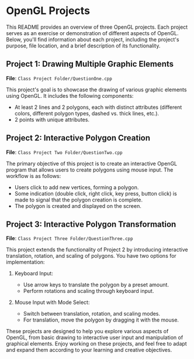 # OpenGL Projects

This README provides an overview of three OpenGL projects. Each project serves as an exercise or demonstration of different aspects of OpenGL. Below, you'll find information about each project, including the project's purpose, file location, and a brief description of its functionality.

## Project 1: Drawing Multiple Graphic Elements

**File**: `Class Project Folder/QuestionOne.cpp`

This project's goal is to showcase the drawing of various graphic elements using OpenGL. It includes the following components:

- At least 2 lines and 2 polygons, each with distinct attributes (different colors, different polygon types, dashed vs. thick lines, etc.).
- 2 points with unique attributes.

## Project 2: Interactive Polygon Creation

**File**: `Class Project Two Folder/QuestionTwo.cpp`

The primary objective of this project is to create an interactive OpenGL program that allows users to create polygons using mouse input. The workflow is as follows:

- Users click to add new vertices, forming a polygon.
- Some indication (double click, right click, key press, button click) is made to signal that the polygon creation is complete.
- The polygon is created and displayed on the screen.

## Project 3: Interactive Polygon Transformation

**File**: `Class Project Three Folder/QuestionThree.cpp`

This project extends the functionality of Project 2 by introducing interactive translation, rotation, and scaling of polygons. You have two options for implementation:

1. Keyboard Input:
   - Use arrow keys to translate the polygon by a preset amount.
   - Perform rotations and scaling through keyboard input.

2. Mouse Input with Mode Select:
   - Switch between translation, rotation, and scaling modes.
   - For translation, move the polygon by dragging it with the mouse.

These projects are designed to help you explore various aspects of OpenGL, from basic drawing to interactive user input and manipulation of graphical elements. Enjoy working on these projects, and feel free to adapt and expand them according to your learning and creative objectives.

